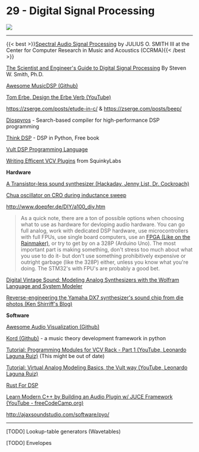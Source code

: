 # 29 - Digital Signal Processing

<img src="/eng/dspoverview.svg">

---

{{< best >}}[Spectral Audio Signal Processing](https://ccrma.stanford.edu/~jos/sasp/) by JULIUS O. SMITH III at the Center for Computer Research in Music and Acoustics (CCRMA){{< /best >}}

[The Scientist and Engineer's Guide to Digital Signal Processing](http://www.dspguide.com/pdfbook.htm)  By Steven W. Smith, Ph.D.

[Awesome MusicDSP (Github)](https://github.com/olilarkin/awesome-musicdsp)

[Tom Erbe, Design the Erbe Verb (YouTube)](https://www.youtube.com/watch?v=Il_qdtQKnqk)

https://zserge.com/posts/etude-in-c/ & https://zserge.com/posts/beep/

[Diospyros](https://github.com/cucapra/diospyros) - Search-based compiler for high-performance DSP programming

[Think DSP](https://greenteapress.com/wp/think-dsp/) - DSP in Python, Free book

[Vult DSP Programming Language](https://www.vult-dsp.com/vult-language)

[Writing Efficent VCV Plugins](https://github.com/squinkylabs/Demo/blob/main/docs/efficient-plugins.md) from SquinkyLabs

**Hardware**

[A Transistor-less sound synthesizer (Hackaday, Jenny List, Dr. Cockroach)](https://hackaday.com/2020/10/24/a-transistor-less-sound-synthesizer/)

[Chua oscillator on CRO during inductance sweep](https://www.youtube.com/watch?v=WRXP0ZeIrlM)

http://www.doepfer.de/DIY/a100_diy.htm

> As a quick note, there are a ton of possible options when choosing what to use as hardware for devloping audio hardware. You can go full analog, work with dedicated DSP hardware, use microcontrollers with full FPUs, use single board computers, use an [FPGA (Like on the Rainmaker)](https://intellijel.com/downloads/manuals/cylonix-rainmaker_manual_v1.09-143.pdf), or try to get by on a 328P (Arduino Uno). The most important part is making something, don't stress too much about what you use to do it- but don't use something prohibitively expensive or outright garbage (like the 328P) either, unless you know what you're doing. The STM32's with FPU's are probably a good bet.

[Digital Vintage Sound: Modeling Analog Synthesizers with the Wolfram Language and System Modeler](https://blog.wolfram.com/2020/07/23/digital-vintage-sound-modeling-analog-synthesizers-with-the-wolfram-language-and-system-modeler/)

[Reverse-engineering the Yamaha DX7 synthesizer's sound chip from die photos (Ken Shirriff's Blog)](https://www.righto.com/2021/11/reverse-engineering-yamaha-dx7.html)

**Software**

[Awesome Audio Visualization (Github)](https://github.com/willianjusten/awesome-audio-visualization)

[Kord (Github)](https://github.com/synestematic/kord) - a music theory development framework in python

[Tutorial: Programming Modules for VCV Rack - Part 1 (YouTube, Leonardo Laguna Ruiz)](https://www.youtube.com/watch?v=7Z7LHAnIIac) (This might be out of date)

[Tutorial: Virtual Analog Modeling Basics, the Vult way (YouTube, Leonardo Laguna Ruiz)](https://www.youtube.com/watch?v=xQYLBS9R_uA)

[Rust For DSP](https://interrupt.memfault.com/blog/rust-for-digital-signal-processing)

[Learn Modern C++ by Building an Audio Plugin w/ JUCE Framework (YouTube - freeCodeCamp.org)](https://www.youtube.com/watch?v=i_Iq4_Kd7Rc)

http://ajaxsoundstudio.com/software/pyo/



---

[TODO] Lookup-table generators (Wavetables)

[TODO] Envelopes